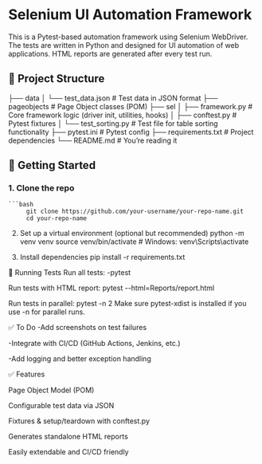 # Selenium UI Automation Framework

This is a Pytest-based automation framework using Selenium WebDriver. 
The tests are written in Python and designed for UI automation of web applications. 
HTML reports are generated after every test run.

## 📁 Project Structure

├── data
│ └── test_data.json # Test data in JSON format
├── pageobjects # Page Object classes (POM)
├── sel
│ ├── framework.py # Core framework logic (driver init, utilities, hooks)
│ ├── conftest.py # Pytest fixtures
│ └── test_sorting.py # Test file for table sorting functionality
├── pytest.ini # Pytest config
├── requirements.txt # Project dependencies
└── README.md # You’re reading it

## 🚀 Getting Started

### 1. Clone the repo
    ```bash
         git clone https://github.com/your-username/your-repo-name.git
         cd your-repo-name

2. Set up a virtual environment (optional but recommended)
   python -m venv venv
   source venv/bin/activate   # Windows: venv\Scripts\activate
   
3. Install dependencies
   pip install -r requirements.txt
   

🧪 Running Tests
Run all tests:
-pytest

Run tests with HTML report:
pytest --html=Reports/report.html

Run tests in parallel:
pytest -n 2
Make sure pytest-xdist is installed if you use -n for parallel runs.


✅ To Do
 -Add screenshots on test failures

 -Integrate with CI/CD (GitHub Actions, Jenkins, etc.)

 -Add logging and better exception handling

✅ Features

Page Object Model (POM)

Configurable test data via JSON

Fixtures & setup/teardown with conftest.py

Generates standalone HTML reports

Easily extendable and CI/CD friendly


   


